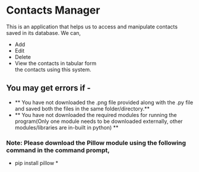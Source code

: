 # Contacts Manager 

This is an application that helps us to access and manipulate contacts saved in its database.
We can,
* Add
* Edit
* Delete
* View the contacts in tabular form\
the contacts using this system.

## You may get errors if -
* ** You have not downloaded the .png file provided along with the .py file and saved both the files in the same folder/directory.**
* ** You have not downloaded the required modules for running the program(Only one module needs to be downloaded externally, other modules/libraries are in-built in python) **

### Note: Please download the Pillow module using the following command in the command prompt, 
* pip install pillow *
